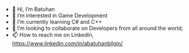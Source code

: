 - 👋 Hi, I’m Batuhan
- 👀 I’m interested in Game Development 
- 🌱 I’m currently learning C# and C++
- 💞️ I’m looking to collaborate on Developers from all around the world;
- 📫 How to reach me on Linkedin,
https://www.linkedin.com/in/abatuhanbilgin/ 

<!---
RhinoCoder/RhinoCoder is a ✨ special ✨ repository because its `README.md` (this file) appears on your GitHub profile.
You can click the Preview link to take a look at your changes.
--->
